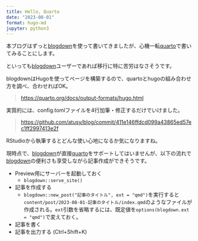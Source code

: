 ```yaml
---
title: Hello, Quarto
date: "2023-08-01"
format: hugo-md
jupyter: python3
---
```


本ブログはずっと[blogdown](https://bookdown.org/yihui/blogdown/)を使って書いてきましたが、心機一転[quarto](https://quarto.org)で書いてみることにします。

といっても[blogdown](https://bookdown.org/yihui/blogdown/)ユーザーであれば移行に特に苦労はなさそうです。

blogdownはHugoを使ってページを構築するので、quartoとhugoの組み合わせ方を調べ、合わせればOK。

> https://quarto.org/docs/output-formats/hugo.html

実質的には、config.tomlファイルを4行加筆・修正するだけでいけました。

> https://github.com/atusy/blog/commit/411e146ffdcd099a43865ed57ec1ff2997413e2f

RStudioから執筆するとどんな使い心地になるか気になりますね。

現時点で、[blogdown](https://bookdown.org/yihui/blogdown/)が直接[quarto](https://quarto.org)をサポートしてはいませんが、以下の流れで[blogdown](https://bookdown.org/yihui/blogdown/)の便利さも享受しながら記事作成ができそうです。

-   Preview用にサーバーを起動しておく
    -   `blogdown::serve_site()`
-   記事を作成する
    -   `blogdown::new_post("記事のタイトル", ext = "qmd")`を実行すると`content/post/2023-08-01-記事のタイトル/index.qmd`のようなファイルが作成される。`ext`引数を省略するには、既定値を`options(blogdown.ext = "qmd")`で変えておく。
-   記事を書く
-   記事を出力する (Ctrl+Shift+K)
